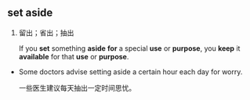 ## set aside

1. 留出；省出；抽出

   If you **set** something **aside** **for** a special **use** or **purpose**, you **keep** it **available** for that **use** or **purpose**.

- Some doctors advise setting aside a certain hour each day for worry.

  一些医生建议每天抽出一定时间思忧。